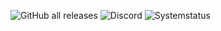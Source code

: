 ![GitHub all releases](https://img.shields.io/github/downloads/okok-popsmokee/kill-windows/total?color=g&label=Downloads&logo=Downloads&logoColor=blue)
<img alt="Discord" src="https://img.shields.io/discord/825064216058527794?color=blue&label=Discord">
<img src="https://okok-popsmokee.github.io/Kill-windows/badge?label=Current%20system%20status&amp;style=flat-square" alt="Systemstatus">
